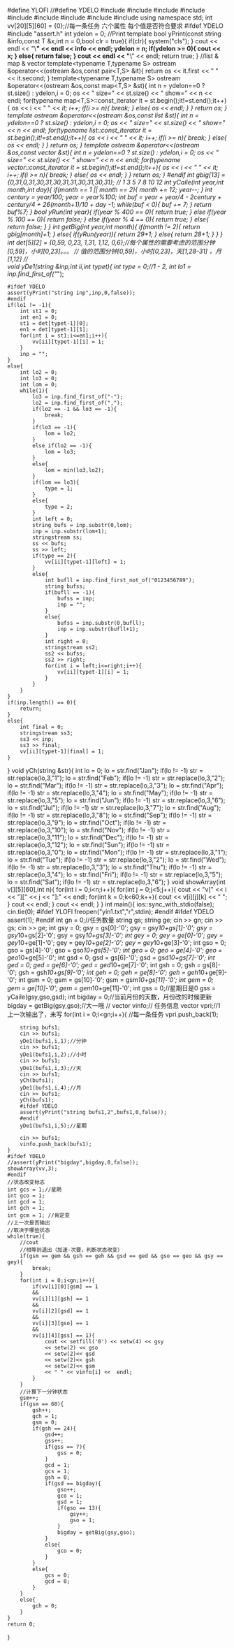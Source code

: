 #define YLOFI
//#define YDELO
#include<iostream>
#include<iomanip>
#include<string>
#include<sstream>
#include<map>
#include<list>
#include<vector>
#include<algorithm>
#include<cmath>
using namespace std;
int vv[20][5][60] = {0};//每一条任务 六个属性 每个值是否符合要求 
#ifdef YDELO
#include "assert.h"
int ydelon = 0;
//Print
template<typename T>
bool yPrint(const string &info,const T &x,int n = 0,bool clr = true){
	if(clr){
		system("cls");
	}
	cout << endl << "\\**************************" << endl << info << endl;
	ydelon = n;
	if(ydelon >= 0){
		cout << x;
	}
	else{
		return false;
	}
	cout << endl << "**************************\\" << endl;
	return true;
}
//list & map & vector
template<typename T,typename S>
ostream &operator<<(ostream &os,const pair<T,S> &it){
	return os << it.first << " " << it.second;
}
template<typename T,typename S>
ostream &operator<<(ostream &os,const map<T,S> &st){
	int n = ydelon==0 ? st.size() : ydelon,i = 0;
	os << " size=" << st.size() << " show=" << n << endl;
	for(typename map<T,S>::const_iterator it = st.begin();it!=st.end();it++){
		os << i << " " << *it;
		i++;
		if(i >= n){
			break;
		}
		else{
			os << endl;
		}
	}
	return os;
}
template<typename T>
ostream &operator<<(ostream &os,const list<T> &st){
	int n = ydelon==0 ? st.size() : ydelon,i = 0;
	os << " size=" << st.size() << " show=" << n << endl;
	for(typename list<T>::const_iterator it = st.begin();it!=st.end();it++){
		os << i << " " << *it;
		i++;
		if(i >= n){
			break;
		}
		else{
			os << endl;
		}
	}
	return os;
}
template<typename T>
ostream &operator<<(ostream &os,const vector<T> &st){
	int n = ydelon==0 ? st.size() : ydelon,i = 0;
	os << " size=" << st.size() << " show=" << n << endl;
	for(typename vector<T>::const_iterator it = st.begin();it!=st.end();it++){
		os << i << " " << *it;
		i++;
		if(i >= n){
			break;
		}
		else{
			os << endl;
		}
	}
	return os;
}
#endif
int gbig[13] = {0,31,0,31,30,31,30,31,31,30,31,30,31};
//                 1    3    5     7   8     10    12
int yCaile(int year,int month,int day){
	if(month == 1 || month == 2){
		month += 12;
		year--;
	}
	int century = year/100;
	year = year%100;
	int buf = year + year/4 - 2*century + century/4 + 26*(month+1)/10 + day -1;
	while(buf < 0){
		buf += 7;
	}
	return buf%7;
}
bool yRun(int year){
	if(year % 400 == 0){
		return true;
	}
	else if(year % 100 == 0){
		return false;
	}
	else if(year % 4 == 0){
		return true;
	}
	else{
		return false;
	}
}
int getBig(int year,int month){
	if(month != 2){
		return gbig[month]+1;
	}
	else{
		if(yRun(year)){
			return 29+1;
		}
		else{
			return 28+1;
		}
	}
}
int det[5][2] = {0,59,
0,23,
1,31,
1,12,
0,6};//每个属性的需要考虑的范围分钟[0,59]，小时[0,23]。。。 
//						值的范围分钟[0,59]，小时[0,23]，天[1,28-31] ，月[1,12] 
//						
void yDe1(string &inp,int ii,int typet){
	int type = 0;//1 -  2,
	int lo1 = inp.find_first_of("*");
	
	#ifdef YDELO
	assert(yPrint("string inp",inp,0,false));
	#endif
	if(lo1 != -1){
		int st1 = 0;
		int en1 = 0;
		st1 = det[typet-1][0];
		en1 = det[typet-1][1];
		for(int i = st1;i<=en1;i++){
			vv[ii][typet-1][i] = 1;
		}
		inp = "";
	}
	else{
		int lo2 = 0;
		int lo3 = 0;
		int lom = 0;
		while(1){
			lo3 = inp.find_first_of("-");
			lo2 = inp.find_first_of(",");
			if(lo2 == -1 && lo3 == -1){
				break;
			}
			if(lo3 == -1){
				lom = lo2;
			}
			else if(lo2 == -1){
				lom = lo3;
			}
			else{
				lom = min(lo3,lo2);
			}
			if(lom == lo3){
				type = 1;
			}
			else{
				type = 2;
			}
			int left = 0;
			string bufs = inp.substr(0,lom);
			inp = inp.substr(lom+1);
			stringstream ss;
			ss << bufs;
			ss >> left;
			if(type == 2){
				vv[ii][typet-1][left] = 1;
			}
			else{
				int bufll = inp.find_first_not_of("0123456789");
				string bufss;
				if(bufll == -1){
					bufss = inp;
					inp = "";
				}
				else{
					bufss = inp.substr(0,bufll);
					inp = inp.substr(bufll+1);
				}
				int right = 0;
				stringstream ss2;
				ss2 << bufss;
				ss2 >> right;
				for(int i = left;i<=right;i++){
					vv[ii][typet-1][i] = 1;
				}
			}
		}
	}
	if(inp.length() == 0){
		return;
	}
	else{
		int final = 0;
		stringstream ss3;
		ss3 << inp;
		ss3 >> final;
		vv[ii][typet-1][final] = 1;
	}
} 
void yCh(string &str){
	int lo = 0;
	lo = str.find("Jan");
	if(lo != -1)
	str = str.replace(lo,3,"1");
	lo = str.find("Feb");
	if(lo != -1)
	str = str.replace(lo,3,"2");
	lo = str.find("Mar");
	if(lo != -1)
	str = str.replace(lo,3,"3");
	lo = str.find("Apr");
	if(lo != -1)
	str = str.replace(lo,3,"4");
	lo = str.find("May");
	if(lo != -1)
	str = str.replace(lo,3,"5");
	lo = str.find("Jun");
	if(lo != -1)
	str = str.replace(lo,3,"6");
	lo = str.find("Jul");
	if(lo != -1)
	str = str.replace(lo,3,"7");
	lo = str.find("Aug");
	if(lo != -1)
	str = str.replace(lo,3,"8");
	lo = str.find("Sep");
	if(lo != -1)
	str = str.replace(lo,3,"9");
	lo = str.find("Oct");
	if(lo != -1)
	str = str.replace(lo,3,"10");
	lo = str.find("Nov");
	if(lo != -1)
	str = str.replace(lo,3,"11");
	lo = str.find("Dec");
	if(lo != -1)
	str = str.replace(lo,3,"12");
	lo = str.find("Sun");
	if(lo != -1)
	str = str.replace(lo,3,"0");
	lo = str.find("Mon");
	if(lo != -1)
	str = str.replace(lo,3,"1");
	lo = str.find("Tue");
	if(lo != -1)
	str = str.replace(lo,3,"2");
	lo = str.find("Wed");
	if(lo != -1)
	str = str.replace(lo,3,"3");
	lo = str.find("Thu");
	if(lo != -1)
	str = str.replace(lo,3,"4");
	lo = str.find("Fri");
	if(lo != -1)
	str = str.replace(lo,3,"5");
	lo = str.find("Sat");
	if(lo != -1)
	str = str.replace(lo,3,"6");
}
void showArray(int v[][5][60],int n){
	for(int i = 0;i<n;i++){
		for(int j = 0;j<5;j++){
			cout << "v[" << i << "][" << j << "]:" << endl;
			for(int k = 0;k<60;k++){
				cout << v[i][j][k] << " ";
			}
			cout << endl;
		}
		cout << endl;
	}
}
int main(){
	ios::sync_with_stdio(false);
	cin.tie(0);
	#ifdef YLOFI
	freopen("yin1.txt","r",stdin);
	#endif
	#ifdef YDELO
	assert(1);
	#endif
	int gn = 0;//任务数量 
	string gs;
	string ge;
	cin >> gn;
	cin >> gs;
	cin >> ge;
	int gsy = 0;
	gsy = gs[0]-'0';
	gsy = gsy*10+gs[1]-'0';
	gsy = gsy*10+gs[2]-'0';
	gsy = gsy*10+gs[3]-'0';
	int gey = 0;
	gey = ge[0]-'0';
	gey = gey*10+ge[1]-'0';
	gey = gey*10+ge[2]-'0';
	gey = gey*10+ge[3]-'0';
	int gso = 0;
	gso = gs[4]-'0';
	gso = gso*10+gs[5]-'0';
	int geo = 0;
	geo = ge[4]-'0';
	geo = geo*10+ge[5]-'0';
	int gsd = 0;
	gsd = gs[6]-'0';
	gsd = gsd*10+gs[7]-'0';
	int ged = 0;
	ged = ge[6]-'0';
	ged = ged*10+ge[7]-'0';
	int gsh = 0;
	gsh = gs[8]-'0';
	gsh = gsh*10+gs[9]-'0';
	int geh = 0;
	geh = ge[8]-'0';
	geh = geh*10+ge[9]-'0';
	int gsm = 0;
	gsm = gs[10]-'0';
	gsm = gsm*10+gs[11]-'0';
	int gem = 0;
	gem = ge[10]-'0';
	gem = gem*10+ge[11]-'0';
	int gss = 0;//星期日是0 
	gss = yCaile(gsy,gso,gsd);
	int bigday = 0;//当前月份的天数，月份改的时候更新
	bigday = getBig(gsy,gso);//大一哦 
	//
	vector<string> vinfo;// 任务信息 
	vector<int> vpri;//1 上一次输出了，未写 
	for(int i = 0;i<gn;i++){
		//每一条任务 
		vpri.push_back(1);
		
		string bufs1;
		cin >> bufs1;
		yDe1(bufs1,i,1);//分钟 
		cin >> bufs1;
		yDe1(bufs1,i,2);//小时
		cin >> bufs1;
		yDe1(bufs1,i,3);//天 
		cin >> bufs1;
		yCh(bufs1);
		yDe1(bufs1,i,4);//月
		cin >> bufs1;
		yCh(bufs1);
		#ifdef YDELO
		assert(yPrint("string bufs1,2",bufs1,0,false));
		#endif
		yDe1(bufs1,i,5);//星期
		
		cin >> bufs1;
		vinfo.push_back(bufs1);
	}
	#ifdef YDELO
	//assert(yPrint("bigday",bigday,0,false));
	showArray(vv,3);
	#endif
	//状态改变标志
	int gcs = 1;//星期 
	int gco = 1;
	int gcd = 1;
	int gch = 1;
	int gcm = 1; //肯定变 
	//上一次是否输出
	//取决于哪些状态 
	while(true){
		//cout 
		//相等则退出（加速-次要，判断状态改变）
		if(gsm == gem && gsh == geh && gsd == ged && gso == geo && gsy == gey){
			break;
		}
		for(int i = 0;i<gn;i++){
			if(vv[i][0][gsm] == 1
			&&
			vv[i][1][gsh] == 1
			&&
			vv[i][2][gsd] == 1
			&&
			vv[i][3][gso] == 1
			&& 
			vv[i][4][gss] == 1){
				cout << setfill('0') << setw(4) << gsy
				<< setw(2) << gso
				<< setw(2)<< gsd
				<< setw(2)<< gsh
				<< setw(2)<< gsm
				<< " " << vinfo[i] <<  endl;
			}
		}
		//计算下一分钟状态 
		gsm++;
		if(gsm == 60){
			gsh++;
			gch = 1;
			gsm = 0;
			if(gsh == 24){
				gsd++;
				gss++;
				if(gss == 7){
					gss = 0;
				}
				gcd = 1;
				gcs = 1;
				gsh = 0;
				if(gsd == bigday){
					gso++;
					gco = 1;
					gsd = 1; 
					if(gso == 13){
						gsy++;
						gso = 1; 
					}
					bigday = getBig(gsy,gso);
				}
				else{
					gco = 0;
				}
			}
			else{
				gcs = 0;
				gcd = 0;
			}
		}
		else{
			gch = 0;
		}
	}
	return 0;
}
